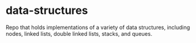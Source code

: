 # data-structures
Repo that holds implementations of a variety of data structures, including nodes, linked lists, double linked lists, stacks, and queues.


